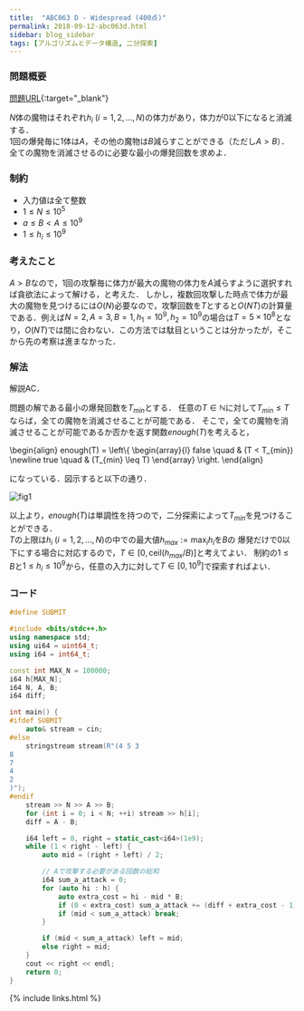```yaml
---
title:  "ABC063 D - Widespread (400点)"
permalink: 2018-09-12-abc063d.html
sidebar: blog_sidebar
tags: [アルゴリズムとデータ構造, 二分探索]
---
```


### 問題概要

[問題URL](https://beta.atcoder.jp/contests/abc063/tasks/arc075_b){:target="_blank"}

$N$体の魔物はそれぞれ$h_i \; (i = 1, 2, \ldots, N)$の体力があり，体力が0以下になると消滅する．  
1回の爆発毎に1体は$A$，その他の魔物は$B$減らすことができる（ただし$A > B$）．  
全ての魔物を消滅させるのに必要な最小の爆発回数を求めよ．

### 制約

* 入力値は全て整数
* $1 \leq N \leq 10^5$
* $a \leq B < A \leq 10^9$
* $1 \leq h_i \leq 10^9$

### 考えたこと

$A > B$なので，1回の攻撃毎に体力が最大の魔物の体力を$A$減らすように選択すれば貪欲法によって解ける，と考えた．
しかし，複数回攻撃した時点で体力が最大の魔物を見つけるには$O(N)$必要なので，攻撃回数を$T$とすると$O(NT)$の計算量である．例えば$N = 2, A = 3, B = 1, h_1 = 10^9, h_2 = 10^9$の場合は$T = 5 \times 10^8$となり，$O(NT)$では間に合わない．この方法では駄目ということは分かったが，そこから先の考察は進まなかった．

### 解法

解説AC．

問題の解である最小の爆発回数を$T_{min}$とする．
任意の$T \in \mathbb{N}$に対して$T_{min} \leq T$ならば，全ての魔物を消滅させることが可能である．
そこで，全ての魔物を消滅させることが可能であるか否かを返す関数$enough(T)$を考えると，

\begin{align}
enough(T) = \left\\{
    \begin{array}{l}
        false \quad & (T < T_{min}) \newline
        true \quad & (T_{min} \leq T)
    \end{array}
\right.
\end{align}

になっている．図示すると以下の通り．

![fig1](images/figs/abc063d/fig1.png)

以上より，$enough(T)$は単調性を持つので，二分探索によって$T_{min}$を見つけることができる．  
$T$の上限は$h_i \; (i = 1, 2, \ldots, N)$の中での最大値$h_{max} := \max_{i} h_i$を$B$の
爆発だけで0以下にする場合に対応するので，$T \in [0, \mathrm{ceil}(h_{max} / B)]$と考えてよい．
制約の$1 \leq B$と$1 \leq h_i \leq 10^9$から，任意の入力に対して$T \in [0, 10^9]$で探索すればよい．

### コード

```cpp
#define SUBMIT

#include <bits/stdc++.h>
using namespace std;
using ui64 = uint64_t;
using i64 = int64_t;

const int MAX_N = 100000;
i64 h[MAX_N];
i64 N, A, B;
i64 diff;

int main() {
#ifdef SUBMIT
    auto& stream = cin;
#else
    stringstream stream(R"(4 5 3
8
7
4
2
)");
#endif
    stream >> N >> A >> B;
    for (int i = 0; i < N; ++i) stream >> h[i];
    diff = A - B;

    i64 left = 0, right = static_cast<i64>(1e9);
    while (1 < right - left) {
        auto mid = (right + left) / 2;

        // Aで攻撃する必要がある回数の総和
        i64 sum_a_attack = 0;
        for (auto hi : h) {
            auto extra_cost = hi - mid * B;
            if (0 < extra_cost) sum_a_attack += (diff + extra_cost - 1) / diff;
            if (mid < sum_a_attack) break;
        }

        if (mid < sum_a_attack) left = mid;
        else right = mid;
    }
    cout << right << endl;
    return 0;
}
```

{% include links.html %}